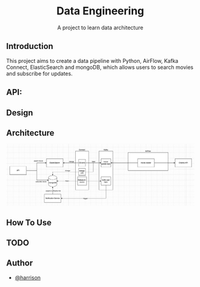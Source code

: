 <h1 align="center">Data Engineering</h1>

<p align="center">A project to learn data architecture</p>

## Introduction

This project aims to create a data pipeline with Python, AirFlow, Kafka Connect, ElasticSearch and mongoDB,
which allows users to search movies and subscribe for updates.



## API:



## Design

## Architecture ##

![](graph/arch.png)

## How To Use

## TODO

## Author
- [@harrison](https://github.com/harrison-yck)